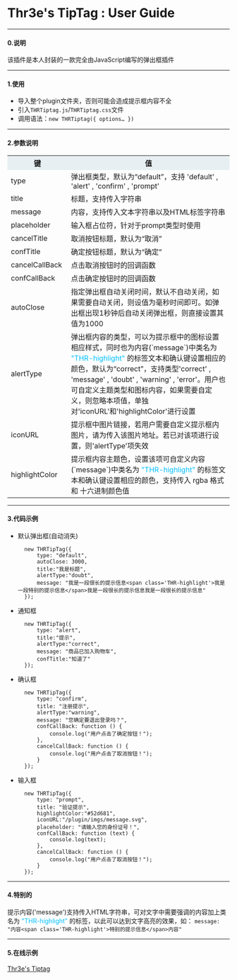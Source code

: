 # Thr3e's TipTag : User Guide

___

#### 0.说明

该插件是本人封装的一款完全由JavaScript编写的弹出框插件

---

#### 1.使用

* 导入整个plugin文件夹，否则可能会造成提示框内容不全
* 引入`THRTiptag.js`/`THRTiptag.css`文件
* 调用语法：`new THRTiptag({ options… })`
	
---

#### 2.参数说明
<table>
  <tr>
    <th width=20%, bgcolor=#e7eff3>键</th>
    <th width=70%, bgcolor=#e7eff3>值</th>
  </tr>
  <tr>
    <td> type </td>
    <td> 弹出框类型，默认为“default”，支持 'default' , 'alert' , 'confirm' , 'prompt'</td>
  </tr>
  <tr>
    <td> title </td>
    <td> 标题，支持传入字符串</td>
  </tr>
  <tr>
    <td> message </td>
    <td> 内容，支持传入文本字符串以及HTML标签字符串</td>
  </tr>
  <tr>
    <td> placeholder </td>
    <td> 输入框占位符，针对于prompt类型时使用 </td>
  </tr>
  <tr>
    <td> cancelTitle </td>
    <td> 取消按钮标题，默认为“取消”</td>
  </tr>
  <tr>
    <td> confTitle </td>
    <td> 确定按钮标题，默认为“确定”</td>
  </tr>
  <tr>
    <td> cancelCallBack </td>
    <td> 点击取消按钮时的回调函数</td>
  </tr>
  <tr>
    <td> confCallBack </td>
    <td> 点击确定按钮时的回调函数 </td>
  </tr>
  <tr>
    <td> autoClose </td>
    <td> 指定弹出框自动关闭时间，默认不自动关闭，如果需要自动关闭，则设值为毫秒时间即可。如弹出框出现1秒钟后自动关闭弹出框，则直接设置其值为1000 </td>
  </tr>
  <tr>
    <td> alertType </td>
    <td> 弹出框内容的类型，可以为提示框中的图标设置相应样式，同时也为内容(`message`)中类名为 <font color=#00BFFF>"THR-highlight"</font> 的标签文本和确认键设置相应的颜色，默认为“correct”，支持类型'correct' , 'message' , 'doubt' , 'warning' , 'error'。用户也可自定义主题类型和图标内容，如果需要自定义，则忽略本项值，单独对'iconURL'和'highlightColor'进行设置</td>
  </tr>
  <tr>
    <td> iconURL </td>
    <td> 提示框中图片链接，若用户需要自定义提示框内图片，请为传入该图片地址。若已对该项进行设置，则'alertType'项失效 </td>
  </tr>
  <tr>
    <td> highlightColor </td>
    <td> 提示框内容主题色，设置该项可自定义内容(`message`)中类名为 <font color=#00BFFF>"THR-highlight"</font> 的标签文本和确认键设置相应的颜色，支持传入 rgba 格式和 十六进制颜色值</td>
  </tr>
</table>

---

#### 3.代码示例

* 默认弹出框(自动消失)

		new THRTipTag({
            type: "default",
            autoClose: 3000,
            title:"我是标题",
            alertType:"doubt",
            message: "我是一段很长的提示信息<span class='THR-highlight'>我是一段特别的提示信息</span>我是一段很长的提示信息我是一段很长的提示信息"
        });
* 通知框

		new THRTipTag({
            type: "alert",
            title:"提示",
            alertType:"correct",
            message: "商品已加入购物车",
            confTitle:"知道了"
        });
* 确认框

		new THRTipTag({
            type: "confirm",
            title: "注册提示",
            alertType:"warning",
            message: "您确定要退出登录吗？",
            confCallBack: function () {
                console.log("用户点击了确定按钮！");
            },
            cancelCallBack: function () {
                console.log("用户点击了取消按钮！");
            }
        });

* 输入框

		new THRTipTag({
            type: "prompt",
            title: "验证提示",
            highlightColor:"#52d681",
            iconURL:"/plugin/imgs/message.svg",
            placeholder: "请输入您的身份证号！",
            confCallBack: function (text) {
                console.log(text);
            },
            cancelCallBack: function () {
                console.log("用户点击了取消按钮！");
            }
        });
        
---


#### 4.特别的

提示内容('message')支持传入HTML字符串，可对文字中需要强调的内容加上类名为 <font color=#00BFFF>"THR-highlight"</font> 的标签，以此可以达到文字高亮的效果，如：
`message: "内容<span class='THR-highlight'>特别的提示信息</span>内容"`


---

#### 5.在线示例

[Thr3e's  Tiptag](https://thr3e.github.io/Thr3e_TipTag/)
